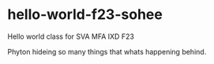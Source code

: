 # hello-world-f23-sohee
Hello world class for SVA MFA IXD F23


Phyton hideing so many things that whats happening behind.

